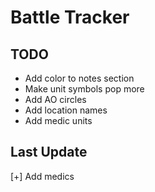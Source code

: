 # Battle Tracker

## TODO
- Add color to notes section
- Make unit symbols pop more
- Add AO circles
- Add location names
- Add medic units

## Last Update
[+] Add medics
